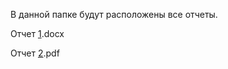 В данной папке будут расположены все отчеты.

Отчет [1](https://github.com/zero777c/ProjectPractice-Agamir.G-241-339/blob/main/reports/Отчёт.docx).docx

Отчет [2](https://github.com/zero777c/ProjectPractice-Agamir.G-241-339/blob/main/reports/Отчёт.pdf).pdf
